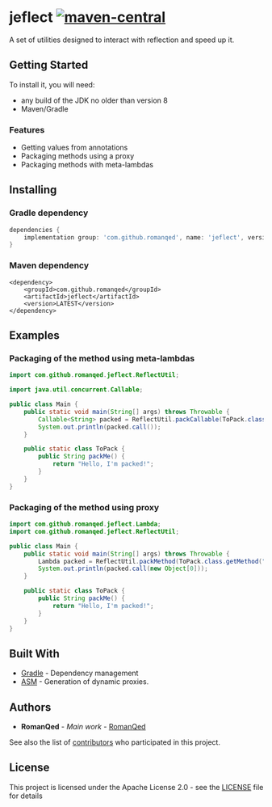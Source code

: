 # jeflect [![maven-central](https://img.shields.io/maven-central/v/com.github.romanqed/jeflect?color=blue)](https://repo1.maven.org/maven2/com/github/romanqed/jeflect/)
A set of utilities designed to interact with reflection and speed up it.

## Getting Started

To install it, you will need:

* any build of the JDK no older than version 8
* Maven/Gradle

### Features
* Getting values from annotations
* Packaging methods using a proxy
* Packaging methods with meta-lambdas

## Installing

### Gradle dependency

```Groovy
dependencies {
    implementation group: 'com.github.romanqed', name: 'jeflect', version: 'LATEST'
}
```

### Maven dependency

```
<dependency>
    <groupId>com.github.romanqed</groupId>
    <artifactId>jeflect</artifactId>
    <version>LATEST</version>
</dependency>
```

## Examples
### Packaging of the method using meta-lambdas
```Java
import com.github.romanqed.jeflect.ReflectUtil;

import java.util.concurrent.Callable;

public class Main {
    public static void main(String[] args) throws Throwable {
        Callable<String> packed = ReflectUtil.packCallable(ToPack.class.getMethod("packMe"), new ToPack());
        System.out.println(packed.call());
    }

    public static class ToPack {
        public String packMe() {
            return "Hello, I'm packed!";
        }
    }
}

```

### Packaging of the method using proxy
```Java
import com.github.romanqed.jeflect.Lambda;
import com.github.romanqed.jeflect.ReflectUtil;

public class Main {
    public static void main(String[] args) throws Throwable {
        Lambda packed = ReflectUtil.packMethod(ToPack.class.getMethod("packMe"), new ToPack());
        System.out.println(packed.call(new Object[0]));
    }

    public static class ToPack {
        public String packMe() {
            return "Hello, I'm packed!";
        }
    }
}
```

## Built With

* [Gradle](https://gradle.org) - Dependency management
* [ASM](https://asm.ow2.io) - Generation of dynamic proxies.

## Authors
* **RomanQed** - *Main work* - [RomanQed](https://github.com/RomanQed)

See also the list of [contributors](https://github.com/RomanQed/jeflect/contributors)
who participated in this project.

## License

This project is licensed under the Apache License 2.0 - see the [LICENSE](LICENSE) file for details